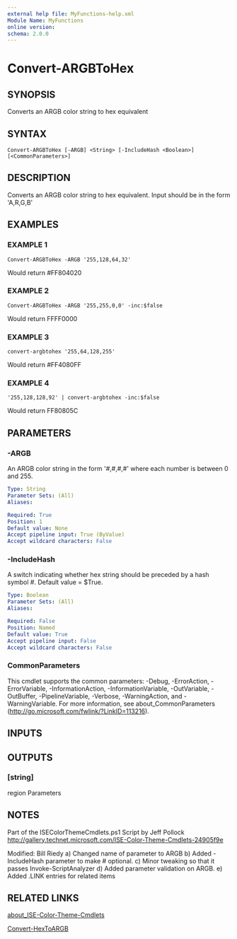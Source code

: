 ```yaml
---
external help file: MyFunctions-help.xml
Module Name: MyFunctions
online version:
schema: 2.0.0
---
```


# Convert-ARGBToHex

## SYNOPSIS
Converts an ARGB color string to hex equivalent

## SYNTAX

```
Convert-ARGBToHex [-ARGB] <String> [-IncludeHash <Boolean>] [<CommonParameters>]
```

## DESCRIPTION
Converts an ARGB color string to hex equivalent.
Input should be in the form 'A,R,G,B'

## EXAMPLES

### EXAMPLE 1
```
Convert-ARGBToHex -ARGB '255,128,64,32'
```

Would return
#FF804020

### EXAMPLE 2
```
Convert-ARGBToHex -ARGB '255,255,0,0' -inc:$false
```

Would return
FFFF0000

### EXAMPLE 3
```
convert-argbtohex '255,64,128,255'
```

Would return
#FF4080FF

### EXAMPLE 4
```
'255,128,128,92' | convert-argbtohex -inc:$false
```

Would return
FF80805C

## PARAMETERS

### -ARGB
An ARGB color string in the form '#,#,#,#' where each number is between 0 and 255.

```yaml
Type: String
Parameter Sets: (All)
Aliases:

Required: True
Position: 1
Default value: None
Accept pipeline input: True (ByValue)
Accept wildcard characters: False
```

### -IncludeHash
A switch indicating whether hex string should be preceded by a hash symbol #.
Default value = $True.

```yaml
Type: Boolean
Parameter Sets: (All)
Aliases:

Required: False
Position: Named
Default value: True
Accept pipeline input: False
Accept wildcard characters: False
```

### CommonParameters
This cmdlet supports the common parameters: -Debug, -ErrorAction, -ErrorVariable, -InformationAction, -InformationVariable, -OutVariable, -OutBuffer, -PipelineVariable, -Verbose, -WarningAction, and -WarningVariable.
For more information, see about_CommonParameters (http://go.microsoft.com/fwlink/?LinkID=113216).

## INPUTS

## OUTPUTS

### [string]

region Parameters

## NOTES
Part of the ISEColorThemeCmdlets.ps1 Script by Jeff Pollock
http://gallery.technet.microsoft.com/ISE-Color-Theme-Cmdlets-24905f9e

Modified:     Bill Riedy
a) Changed name of parameter to ARGB
b) Added -IncludeHash parameter to make # optional.
c) Minor tweaking so that it passes Invoke-ScriptAnalyzer
d) Added parameter validation on ARGB.
e) Added .LINK entries for related items

## RELATED LINKS

[about_ISE-Color-Theme-Cmdlets]()

[Convert-HexToARGB]()

